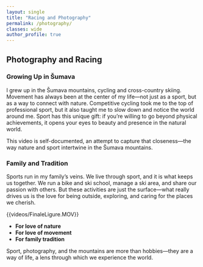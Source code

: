 ```yaml
---
layout: single
title: "Racing and Photography"
permalink: /photography/
classes: wide
author_profile: true
---
```



## Photography and Racing

### Growing Up in Šumava

I grew up in the Šumava mountains, cycling and cross-country skiing. Movement has always been at the center of my life—not just as a sport, but as a way to connect with nature. Competitive cycling took me to the top of professional sport, but it also taught me to slow down and notice the world around me. Sport has this unique gift: if you’re willing to go beyond physical achievements, it opens your eyes to beauty and presence in the natural world.

This video is self-documented, an attempt to capture that closeness—the way nature and sport intertwine in the Šumava mountains.

### Family and Tradition

Sports run in my family’s veins. We live through sport, and it is what keeps us together. We run a bike and ski school, manage a ski area, and share our passion with others. But these activities are just the surface—what really drives us is the love for being outside, exploring, and caring for the places we cherish.

{{videos/FinaleLigure.MOV}}

- **For love of nature**  
- **For love of movement**  
- **For family tradition**

Sport, photography, and the mountains are more than hobbies—they are a way of life, a lens through which we experience the world.
